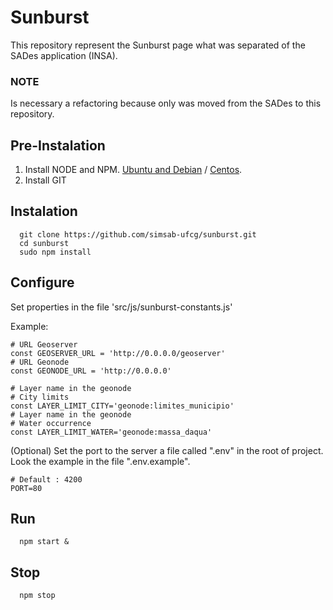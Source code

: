# Sunburst
This repository represent the Sunburst page what was separated of the SADes application (INSA).

### NOTE 
Is necessary a refactoring because only was moved from the SADes to this repository.

## Pre-Instalation
1. Install NODE and NPM. [Ubuntu and Debian](https://tecadmin.net/install-latest-nodejs-npm-on-ubuntu/) / [Centos](https://github.com/nodesource/distributions).
2. Install GIT

## Instalation 
```
  git clone https://github.com/simsab-ufcg/sunburst.git
  cd sunburst
  sudo npm install
```

## Configure
Set properties in the file 'src/js/sunburst-constants.js'

Example: 
```
# URL Geoserver
const GEOSERVER_URL = 'http://0.0.0.0/geoserver'
# URL Geonode
const GEONODE_URL = 'http://0.0.0.0'

# Layer name in the geonode
# City limits
const LAYER_LIMIT_CITY='geonode:limites_municipio'
# Layer name in the geonode
# Water occurrence
const LAYER_LIMIT_WATER='geonode:massa_daqua'
```

(Optional) Set the port to the server a file called ".env" in the root of project. Look the example in the file ".env.example".
```
# Default : 4200
PORT=80
```

## Run
```
  npm start &
```

## Stop
```
  npm stop
```
